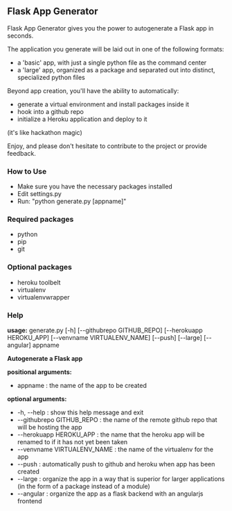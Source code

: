 ## Flask App Generator

Flask App Generator gives you the power to autogenerate a Flask app in seconds.

The application you generate will be laid out in one of the following formats:

+ a 'basic' app, with just a single python file as the command center
+ a 'large' app, organized as a package and separated out into distinct, specialized python files

Beyond app creation, you'll have the ability to automatically:

+ generate a virtual environment and install packages inside it
+ hook into a github repo
+ initialize a Heroku application and deploy to it

(it's like hackathon magic)

Enjoy, and please don't hesitate to contribute to the project or provide feedback.

### How to Use

+ Make sure you have the necessary packages installed
+ Edit settings.py
+ Run: "python generate.py [appname]"

### Required packages

+ python
+ pip
+ git

### Optional packages

+ heroku toolbelt
+ virtualenv
+ virtualenvwrapper

### Help

**usage:** generate.py [-h] [--githubrepo GITHUB_REPO] [--herokuapp HEROKU_APP]
                   [--venvname VIRTUALENV_NAME] [--push] [--large] [--angular]
                   appname

**Autogenerate a Flask app**

**positional arguments:**
+ appname : the name of the app to be created

**optional arguments:**
+ -h, --help : show this help message and exit
+ --githubrepo GITHUB_REPO : the name of the remote github repo that will be hosting the app
+ --herokuapp HEROKU_APP : the name that the heroku app will be renamed to if it has not yet been taken
+ --venvname VIRTUALENV_NAME : the name of the virtualenv for the app
+ --push : automatically push to github and heroku when app has been created
+ --large : organize the app in a way that is superior for larger applications (in the form of a package instead of a module)
+ --angular : organize the app as a flask backend with an angularjs frontend

